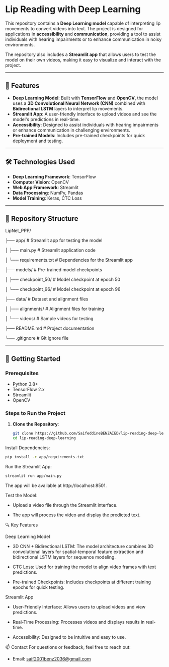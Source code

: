 # Lip Reading with Deep Learning

This repository contains a **Deep Learning model** capable of interpreting lip movements to convert videos into text. The project is designed for applications in **accessibility** and **communication**, providing a tool to assist individuals with hearing impairments or to enhance communication in noisy environments.

The repository also includes a **Streamlit app** that allows users to test the model on their own videos, making it easy to visualize and interact with the project.

---

## 🚀 Features

- **Deep Learning Model**: Built with **TensorFlow** and **OpenCV**, the model uses a **3D Convolutional Neural Network (CNN)** combined with **Bidirectional LSTM** layers to interpret lip movements.
- **Streamlit App**: A user-friendly interface to upload videos and see the model's predictions in real-time.
- **Accessibility**: Designed to assist individuals with hearing impairments or enhance communication in challenging environments.
- **Pre-trained Models**: Includes pre-trained checkpoints for quick deployment and testing.

---

## 🛠️ Technologies Used

- **Deep Learning Framework**: TensorFlow
- **Computer Vision**: OpenCV
- **Web App Framework**: Streamlit
- **Data Processing**: NumPy, Pandas
- **Model Training**: Keras, CTC Loss

---

## 📂 Repository Structure

LipNet_PPP/

├── app/ # Streamlit app for testing the model

│ ├── main.py # Streamlit application code

│ └── requirements.txt # Dependencies for the Streamlit app

├── models/ # Pre-trained model checkpoints

│ ├── checkpoint_50/ # Model checkpoint at epoch 50

│ └── checkpoint_96/ # Model checkpoint at epoch 96

├── data/ # Dataset and alignment files

│ ├── alignments/ # Alignment files for training

│ └── videos/ # Sample videos for testing

├── README.md # Project documentation

└── .gitignore # Git ignore file


---

## 🚀 Getting Started

### Prerequisites
- Python 3.8+
- TensorFlow 2.x
- Streamlit
- OpenCV

### Steps to Run the Project

1. **Clone the Repository**:
   ```bash
   git clone https://github.com/SaifeddineBENZAIED/lip-reading-deep-learning.git
   cd lip-reading-deep-learning
Install Dependencies:

```bash
pip install -r app/requirements.txt
```

Run the Streamlit App:

```bash
streamlit run app/main.py
```

The app will be available at http://localhost:8501.

Test the Model:

- Upload a video file through the Streamlit interface.

- The app will process the video and display the predicted text.

🔍 Key Features

Deep Learning Model

- 3D CNN + Bidirectional LSTM: The model architecture combines 3D convolutional layers for spatial-temporal feature extraction and bidirectional LSTM layers for sequence modeling.

- CTC Loss: Used for training the model to align video frames with text predictions.

- Pre-trained Checkpoints: Includes checkpoints at different training epochs for quick testing.

Streamlit App

- User-Friendly Interface: Allows users to upload videos and view predictions.

- Real-Time Processing: Processes videos and displays results in real-time.

- Accessibility: Designed to be intuitive and easy to use.

📫 Contact
For questions or feedback, feel free to reach out:

- Email: saif2001benz2036@gmail.com
